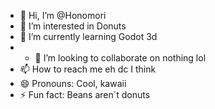 - 👋 Hi, I’m @Honomori
- 👀 I’m interested in Donuts
- 🌱 I’m currently learning Godot 3d
- - 💞️ I’m looking to collaborate on nothing lol
- 📫 How to reach me eh dc I think
- 😄 Pronouns: Cool, kawaii
- ⚡ Fun fact: Beans aren´t donuts

<!---
Honomori/Honomori is a ✨ special ✨ repository because its `README.md` (this file) appears on your GitHub profile.
You can click the Preview link to take a look at your changes.
--->
